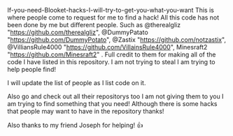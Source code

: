 If-you-need-Blooket-hacks-I-will-try-to-get-you-what-you-want This is where people come to request for me to find a hack!
All this code has not been done by me but different people. Such as @therealgliz "https://github.com/therealgliz", @DummyPatato "https://github.com/DummyPotato", @Zastix "https://github.com/notzastix", @VilliansRule4000 "https://github.com/VillainsRule4000", Minesraft2 "https://github.com/Minesraft2" . Full credit to them for making all of the code I have listed in this repository. I am not trying to steal I am trying to help people find!

I will update the list of people as I list code on it.

Also go and check out all their repositorys too I am not giving them to you I am trying to find something that you need! Although there is some hacks that people may want to have in the repository thanks!

Also thanks to my friend Joseph for helping! 👍
